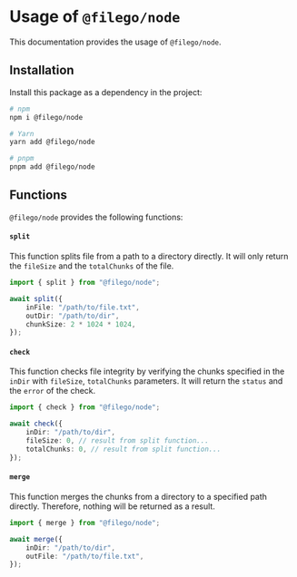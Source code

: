 # Usage of `@filego/node`

This documentation provides the usage of `@filego/node`.

## Installation

Install this package as a dependency in the project:

```sh
# npm
npm i @filego/node

# Yarn
yarn add @filego/node

# pnpm
pnpm add @filego/node
```

## Functions

`@filego/node` provides the following functions:

#### `split`

This function splits file from a path to a directory directly. It will only return the `fileSize` and the `totalChunks` of the file.

```ts
import { split } from "@filego/node";

await split({
    inFile: "/path/to/file.txt",
    outDir: "/path/to/dir",
    chunkSize: 2 * 1024 * 1024,
});
```

#### `check`

This function checks file integrity by verifying the chunks specified in the `inDir` with `fileSize`, `totalChunks` parameters. It will return the `status` and the `error` of the check.

```ts
import { check } from "@filego/node";

await check({
    inDir: "/path/to/dir",
    fileSize: 0, // result from split function...
    totalChunks: 0, // result from split function...
});
```

#### `merge`

This function merges the chunks from a directory to a specified path directly. Therefore, nothing will be returned as a result.

```ts
import { merge } from "@filego/node";

await merge({
    inDir: "/path/to/dir",
    outFile: "/path/to/file.txt",
});
```
